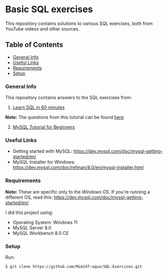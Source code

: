 # Basic SQL exercises
This repository contains solutions to various SQL exercises, both from YouTube videos and other sources.

## Table of Contents
* [General Info](#general-info)
* [Useful Links](#useful-links)
* [Requirements](#requirements)
* [Setup](#setup)

### General Info
This repository contains answers to the  SQL exercises from:

1. [Learn SQL in 60 minutes](https://youtu.be/p3qvj9hO_Bo)
 
 **Note:** The questions from this tutorial can be found [here](https://github.com/WebDevSimplified/Learn-SQL)
 
2. [MySQL Tutorial for Beginners](https://youtu.be/7S_tz1z_5bA)

### Useful Links
* Getting started with MySQL: https://dev.mysql.com/doc/mysql-getting-started/en/
* MySQL Installer for Windows: https://dev.mysql.com/doc/refman/8.0/en/mysql-installer.html

### Requirements
**Note:** These are specific only to the _Windows OS_. 
If you're running a different OS, read this: https://dev.mysql.com/doc/mysql-getting-started/en/

I did this project using:
* Operating System: Windows 11
* MySQL Server 8.0
* MySQL Workbench 8.0 CE

### Setup
Run: 
```
$ git clone https://github.com/Mimi97-aqua/SQL-Exercises.git
```
